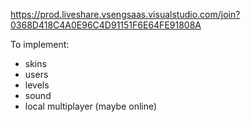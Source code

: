 https://prod.liveshare.vsengsaas.visualstudio.com/join?0368D418C4A0E96C4D91151F6E64FE91808A

To implement:
- skins
- users
- levels
- sound
- local multiplayer (maybe online)